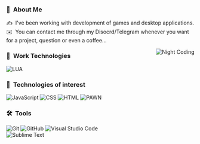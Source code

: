 ### 👨 &nbsp;About Me

✍️ &nbsp;I've been working with development of games and desktop applications.\
✉️ &nbsp;You can contact me through my Disocrd/Telegram whenever you want for a project, question or even a coffee...

<img alt="Night Coding" src="https://i.imgur.com/MfXGIDb.png" align="right"/>

### :triangular_ruler: &nbsp;Work Technologies

![LUA](https://img.shields.io/badge/-Lua-5c4196?style=flat&logo=lua&logoColor=4287f5)&nbsp;

### :open_file_folder: &nbsp;Technologies of interest

![JavaScript](https://img.shields.io/badge/-JavaScript-5c4196?style=flat&logo=javascript)&nbsp;![CSS](https://img.shields.io/badge/-CSS-5c4196?style=flat&logo=CSS3&logoColor=1572B6)&nbsp;![HTML](https://img.shields.io/badge/-HTML-5c4196?style=flat&logo=HTML5&logoColor=FF5733)&nbsp;![PAWN](https://img.shields.io/badge/-pawn-5c4196?style=flat&logo=pawn&logoColor=1572B6)&nbsp;



### 🛠 &nbsp;Tools

![Git](https://img.shields.io/badge/-Git-5c4196?style=flat&logo=git)&nbsp;![GitHub](https://img.shields.io/badge/-GitHub-5c4196?style=flat&logo=github)&nbsp;![Visual Studio Code](https://img.shields.io/badge/-Visual%20Studio%20Code-5c4196?style=flat&logo=visual-studio-code&logoColor=007ACC)&nbsp;\
![Sublime Text](https://img.shields.io/badge/-Sublime%20Text-5c4196?style=flat&logo=sublime-text)&nbsp;

                                                          
